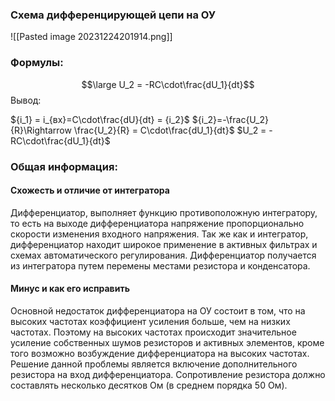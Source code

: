
### Cхема дифференцирующей цепи на ОУ
 
![[Pasted image 20231224201914.png]]

### Формулы:
$$\large U_2 = -RC\cdot\frac{dU_1}{dt}$$
Вывод:

${i_1} = i_{вх}=C\cdot\frac{dU}{dt} = {i_2}$
${i_2}=-\frac{U_2}{R}\Rightarrow \frac{U_2}{R} = C\cdot\frac{dU_1}{dt}$ 
$U_2 = -RC\cdot\frac{dU_1}{dt}$
### Общая информация: 
#### Схожесть и отличие от интегратора

Дифференциатор, выполняет функцию противоположную интегратору, то есть на выходе дифференциатора напряжение пропорционально скорости изменения входного напряжения. Так же как и интегратор, дифференциатор находит широкое применение в активных фильтрах и схемах автоматического регулирования. Дифференциатор получается из интегратора путем перемены местами резистора и конденсатора.

#### Минус и как его исправить
Основной недостаток дифференциатора на ОУ состоит в том, что на высоких частотах коэффициент усиления больше, чем на низких частотах. Поэтому на высоких частотах происходит значительное усиление собственных шумов резисторов и активных элементов, кроме того возможно возбуждение дифференциатора на высоких частотах.
Решение данной проблемы является включение дополнительного резистора на вход дифференциатора. Сопротивление резистора должно составлять несколько десятков Ом (в среднем порядка 50 Ом).